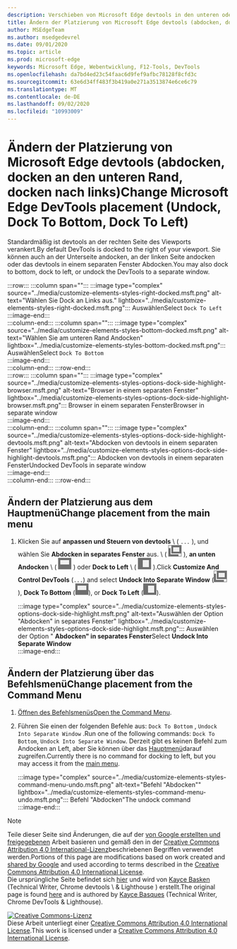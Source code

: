 ```yaml
---
description: Verschieben von Microsoft Edge devtools in den unteren oder linken Bereich des Viewports oder in ein separates Fenster
title: Ändern der Platzierung von Microsoft Edge devtools (abdocken, docken an den unteren Rand, docken nach links)
author: MSEdgeTeam
ms.author: msedgedevrel
ms.date: 09/01/2020
ms.topic: article
ms.prod: microsoft-edge
keywords: Microsoft Edge, Webentwicklung, F12-Tools, DevTools
ms.openlocfilehash: da7bd4ed23c54faac6d9fef9afbc78128f8cfd3c
ms.sourcegitcommit: 63e6d34ff483f3b419a0e271a3513874e6ce6c79
ms.translationtype: MT
ms.contentlocale: de-DE
ms.lasthandoff: 09/02/2020
ms.locfileid: "10993009"
---
```

<!-- Copyright Kayce Basques 

   Licensed under the Apache License, Version 2.0 (the "License");
   you may not use this file except in compliance with the License.
   You may obtain a copy of the License at

       https://www.apache.org/licenses/LICENSE-2.0

   Unless required by applicable law or agreed to in writing, software
   distributed under the License is distributed on an "AS IS" BASIS,
   WITHOUT WARRANTIES OR CONDITIONS OF ANY KIND, either express or implied.
   See the License for the specific language governing permissions and
   limitations under the License.  -->





# <span data-ttu-id="1d105-104">Ändern der Platzierung von Microsoft Edge devtools (abdocken, docken an den unteren Rand, docken nach links)</span><span class="sxs-lookup"><span data-stu-id="1d105-104">Change Microsoft Edge DevTools placement (Undock, Dock To Bottom, Dock To Left)</span></span>   



<span data-ttu-id="1d105-105">Standardmäßig ist devtools an der rechten Seite des Viewports verankert.</span><span class="sxs-lookup"><span data-stu-id="1d105-105">By default DevTools is docked to the right of your viewport.</span></span>  <span data-ttu-id="1d105-106">Sie können auch an der Unterseite andocken, an der linken Seite andocken oder das devtools in einem separaten Fenster Abdocken.</span><span class="sxs-lookup"><span data-stu-id="1d105-106">You may also dock to bottom, dock to left, or undock the DevTools to a separate window.</span></span>  

:::row:::
   :::column span="":::
      :::image type="complex" source="../media/customize-elements-styles-right-docked.msft.png" alt-text="Wählen Sie Dock an Links aus." lightbox="../media/customize-elements-styles-right-docked.msft.png":::
         <span data-ttu-id="1d105-108">Auswählen</span><span class="sxs-lookup"><span data-stu-id="1d105-108">Select</span></span> `Dock To Left`  
      :::image-end:::  
   :::column-end:::
   :::column span="":::
      :::image type="complex" source="../media/customize-elements-styles-bottom-docked.msft.png" alt-text="Wählen Sie am unteren Rand Andocken" lightbox="../media/customize-elements-styles-bottom-docked.msft.png":::
         <span data-ttu-id="1d105-110">Auswählen</span><span class="sxs-lookup"><span data-stu-id="1d105-110">Select</span></span> `Dock To Bottom`  
      :::image-end:::  
   :::column-end:::
:::row-end:::  
:::row:::
   :::column span="":::
      :::image type="complex" source="../media/customize-elements-styles-options-dock-side-highlight-browser.msft.png" alt-text="Browser in einem separaten Fenster" lightbox="../media/customize-elements-styles-options-dock-side-highlight-browser.msft.png":::
         <span data-ttu-id="1d105-112">Browser in einem separaten Fenster</span><span class="sxs-lookup"><span data-stu-id="1d105-112">Browser in separate window</span></span>  
      :::image-end:::  
   :::column-end:::
   :::column span="":::
      :::image type="complex" source="../media/customize-elements-styles-options-dock-side-highlight-devtools.msft.png" alt-text="Abdocken von devtools in einem separaten Fenster" lightbox="../media/customize-elements-styles-options-dock-side-highlight-devtools.msft.png":::
         <span data-ttu-id="1d105-114">Abdocken von devtools in einem separaten Fenster</span><span class="sxs-lookup"><span data-stu-id="1d105-114">Undocked DevTools in separate window</span></span>  
      :::image-end:::  
   :::column-end:::
:::row-end:::  

## <span data-ttu-id="1d105-115">Ändern der Platzierung aus dem Hauptmenü</span><span class="sxs-lookup"><span data-stu-id="1d105-115">Change placement from the main menu</span></span>   

1.  <span data-ttu-id="1d105-116">Klicken Sie auf **anpassen und Steuern von devtools** \ ( `...` \), und wählen Sie **Abdocken in separates Fenster** aus. \ ( ![ Abdocken ][ImageUndockIcon] \), **an unten Andocken** \ ( ![ Dock to Bottom ][ImageBottomIcon] \) oder **Dock to Left** \ ( ![ Dock to Left \ ][ImageLeftIcon] ).</span><span class="sxs-lookup"><span data-stu-id="1d105-116">Click **Customize And Control DevTools** \(`...`\) and select **Undock Into Separate Window** \(![Undock][ImageUndockIcon]\), **Dock To Bottom** \(![Dock To Bottom][ImageBottomIcon]\), or **Dock To Left** \(![Dock To Left][ImageLeftIcon]\).</span></span>  
    
    :::image type="complex" source="../media/customize-elements-styles-options-dock-side-highlight.msft.png" alt-text="Auswählen der Option "Abdocken" in separates Fenster" lightbox="../media/customize-elements-styles-options-dock-side-highlight.msft.png":::
       <span data-ttu-id="1d105-118">Auswählen der Option " **Abdocken" in separates Fenster**</span><span class="sxs-lookup"><span data-stu-id="1d105-118">Select **Undock Into Separate Window**</span></span>  
    :::image-end:::  
    
## <span data-ttu-id="1d105-119">Ändern der Platzierung über das Befehlsmenü</span><span class="sxs-lookup"><span data-stu-id="1d105-119">Change placement from the Command Menu</span></span>   

1.  <span data-ttu-id="1d105-120">[Öffnen des Befehlsmenüs][DevtoolsCommandMenu]</span><span class="sxs-lookup"><span data-stu-id="1d105-120">[Open the Command Menu][DevtoolsCommandMenu].</span></span>  
1.  <span data-ttu-id="1d105-121">Führen Sie einen der folgenden Befehle aus: `Dock To Bottom` , `Undock Into Separate Window` .</span><span class="sxs-lookup"><span data-stu-id="1d105-121">Run one of the following commands: `Dock To Bottom`, `Undock Into Separate Window`.</span></span>  <span data-ttu-id="1d105-122">Derzeit gibt es keinen Befehl zum Andocken an Left, aber Sie können über das [Hauptmenü](#change-placement-from-the-main-menu)darauf zugreifen.</span><span class="sxs-lookup"><span data-stu-id="1d105-122">Currently there is no command for docking to left, but you may access it from the [main menu](#change-placement-from-the-main-menu).</span></span>  
    
    :::image type="complex" source="../media/customize-elements-styles-command-menu-undo.msft.png" alt-text="Befehl "Abdocken"" lightbox="../media/customize-elements-styles-command-menu-undo.msft.png":::
       <span data-ttu-id="1d105-124">Befehl "Abdocken"</span><span class="sxs-lookup"><span data-stu-id="1d105-124">The undock command</span></span>  
    :::image-end:::  
    
<!--  
 


-->  

<!-- image links -->  

[ImageUndockIcon]: ../media/undock-icon.msft.png  
[ImageBottomIcon]: ../media/bottom-icon.msft.png  
[ImageLeftIcon]: ../media/left-icon.msft.png  

<!-- links -->  

[DevtoolsCommandMenu]: ../command-menu/index.md "Ausführen von Befehlen mit dem Befehlsmenü von Microsoft Edge devtools | Microsoft docs"  

> [!NOTE]
> <span data-ttu-id="1d105-126">Teile dieser Seite sind Änderungen, die auf der [von Google erstellten und freigegebenen][GoogleSitePolicies] Arbeit basieren und gemäß den in der [Creative Commons Attribution 4,0 International-Lizenz][CCA4IL]beschriebenen Begriffen verwendet werden.</span><span class="sxs-lookup"><span data-stu-id="1d105-126">Portions of this page are modifications based on work created and [shared by Google][GoogleSitePolicies] and used according to terms described in the [Creative Commons Attribution 4.0 International License][CCA4IL].</span></span>  
> <span data-ttu-id="1d105-127">Die ursprüngliche Seite befindet sich [hier](https://developers.google.com/web/tools/chrome-devtools/customize/placement) und wird von [Kayce Basken][KayceBasques] (Technical Writer, Chrome devtools \ & Lighthouse \) erstellt.</span><span class="sxs-lookup"><span data-stu-id="1d105-127">The original page is found [here](https://developers.google.com/web/tools/chrome-devtools/customize/placement) and is authored by [Kayce Basques][KayceBasques] \(Technical Writer, Chrome DevTools \& Lighthouse\).</span></span>  

[![Creative Commons-Lizenz][CCby4Image]][CCA4IL]  
<span data-ttu-id="1d105-129">Diese Arbeit unterliegt einer [Creative Commons Attribution 4.0 International License][CCA4IL].</span><span class="sxs-lookup"><span data-stu-id="1d105-129">This work is licensed under a [Creative Commons Attribution 4.0 International License][CCA4IL].</span></span>  

[CCA4IL]: https://creativecommons.org/licenses/by/4.0  
[CCby4Image]: https://i.creativecommons.org/l/by/4.0/88x31.png  
[GoogleSitePolicies]: https://developers.google.com/terms/site-policies  
[KayceBasques]: https://developers.google.com/web/resources/contributors/kaycebasques  
